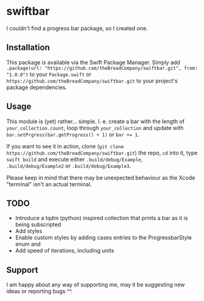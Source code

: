 # swiftbar
I couldn't find a progress bar package, so I created one.

## Installation
This package is available via the Swift Package Manager. Simply add ```.package(url: "https://github.com/theBreadCompany/swiftbar.git", from: "1.0.0")``` to your ```Package.swift``` or ```https://github.com/theBreadCompany/swiftbar.git``` to your project's package dependencies.

## Usage
This module is (yet) rather... simple. I. e. create a bar with the length of ```your_collection.count```, loop through ```your_collection``` and update with ```bar.setPrgress(bar.getProgress() + 1)``` or ```bar += 1```. 

If you want to see it in action, clone (```git clone https://github.com/theBreadCompany/swiftbar.git```) the repo, ```cd``` into it, type ```swift build``` and execute either ```.build/debug/Example```, ```.build/debug/Example2``` or ```.build/debug/Example3```.

Please keep in mind that there may be unexpected behaviour as the Xcode "terminal" isn't an actual terminal.

## TODO
- Introduce a tqdm (python) inspired collection that prints a bar as it is being subscripted
- Add styles
- Enable custom styles by adding cases entries to the ProgressbarStyle enum and 
- Add speed of iterations, including units

## Support
I am happy about any way of supporting me, may it be suggesting new ideas or reporting bugs ^^.
